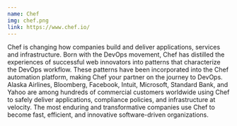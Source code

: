 ```yaml
---
name: Chef
img: chef.png
link: https://www.chef.io/
---
```

Chef is changing how companies build and deliver applications, services and infrastructure. Born with the DevOps movement, Chef has distilled the experiences of successful web innovators into patterns that characterize the DevOps workflow. These patterns have been incorporated into the Chef automation platform, making Chef your partner on the journey to DevOps. Alaska Airlines, Bloomberg, Facebook, Intuit, Microsoft, Standard Bank, and Yahoo are among hundreds of commercial customers worldwide using Chef to safely deliver applications, compliance policies, and infrastructure at velocity. The most enduring and transformative companies use Chef to become fast, efficient, and innovative software-driven organizations.
